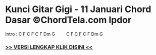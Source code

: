 
 # Kunci Gitar Gigi - 11 Januari Chord Dasar ©ChordTela.com lpdor


Intro : C F C F C F Dm G         C F C F C F Dm G

###  <a href="https://shortlighzx.web.app?sq=Kunci Gitar Gigi - 11 Januari Chord Dasar ©ChordTela.com"> >> VERSI LENGKAP KLIK DISINI << </a>
